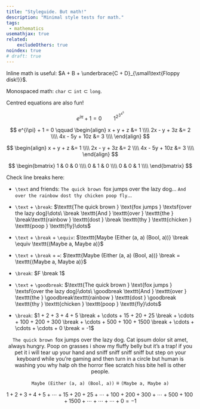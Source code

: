 ```yaml
---
title: "Styleguide. But math!"
description: "Minimal style tests for math."
tags:
 - mathematics
usemathjax: true
related:
    excludeOthers: true
noindex: true
# draft: true
---
```


Inline math is useful: $A + B + \underbrace{C + D}_{\small\text{Floppy disk!}}$.

Monospaced math: $\texttt{char} \subset \texttt{int} \subset \texttt{long}$.

Centred equations are also fun!

$$
e^{i\pi} + 1 = 0
\qquad
1^{2^{3^{4^5}}}
$$

$$
e^{i\pi} + 1 = 0
\qquad
\begin{align}
x + y + z &= 1 \\\\
2x - y + 3z &= 2 \\\\
4x - 5y + 10z &= 3 \\\\
\end{align}
$$

$$
\begin{align}
x + y + z &= 1 \\\\
2x - y + 3z &= 2 \\\\
4x - 5y + 10z &= 3 \\\\
\end{align}
$$

$$
\begin{bmatrix}
1 & 0 & 0 \\\\
0 & 1 & 0 \\\\
0 & 0 & 1 \\\\
\end{bmatrix}
$$

Check line breaks here:

- `\text` and friends: $\texttt{The quick brown } \text{fox jumps } \textsf{over the lazy dog}\dots\ \texttt{And } \texttt{over } \texttt{the } \texttt{rainbow } \texttt{dost } \texttt{thy } \texttt{chicken } \texttt{poop } \texttt{fly}\dots$

- `\text` + `\break`: $\texttt{The quick brown } \text{fox jumps } \textsf{over the lazy dog}\dots\ \break \texttt{And } \texttt{over } \texttt{the } \break\texttt{rainbow } \texttt{dost } \break \texttt{thy } \texttt{chicken } \texttt{poop } \texttt{fly}\dots$

- `\text` + `\break` + `\equiv`: $\texttt{Maybe (Either (a, a) (Bool, a))} \break \equiv \texttt{(Maybe a, Maybe a)}$
- `\text` + `\break` + `=`: $\texttt{Maybe (Either (a, a) (Bool, a))} \break = \texttt{(Maybe a, Maybe a)}$
- `\break`: $F \break 1$

- `\text` + `\goodbreak`: $\texttt{The quick brown } \text{fox jumps } \textsf{over the lazy dog}\dots\ \goodbreak \texttt{And } \texttt{over } \texttt{the } \goodbreak\texttt{rainbow } \texttt{dost } \goodbreak \texttt{thy } \texttt{chicken } \texttt{poop } \texttt{fly}\dots$
  
- `\break`: $1 + 2 + 3 + 4 + 5 \break + \cdots + 15 + 20 + 25 \break + \cdots + 100 + 200 + 300 \break + \cdots + 500 + 100 + 1500 \break + \cdots + \cdots + \cdots + 0 \break = -1$


$$
\texttt{The quick brown } \text{fox jumps } \textsf{over the lazy dog}.\ \text{Cat ipsum dolor sit amet, always hungry.}\ \text{Poop on grasses i show my fluffy belly but it's a trap! if you pet it i will tear up your hand and sniff sniff sniff sniff but step on your keyboard while you're gaming and then turn in a circle but human is washing you why halp oh the horror flee scratch hiss bite hell is other people.}
$$

$$
\texttt{Maybe (Either (a, a) (Bool, a))} \equiv \texttt{(Maybe a, Maybe a)}
$$

$$
1 + 2 + 3 + 4 + 5 + \cdots + 15 + 20 + 25 + \cdots + 100 + 200 + 300 + \cdots + 500 + 100 + 1500 + \cdots + \cdots + \cdots + 0 = -1
$$